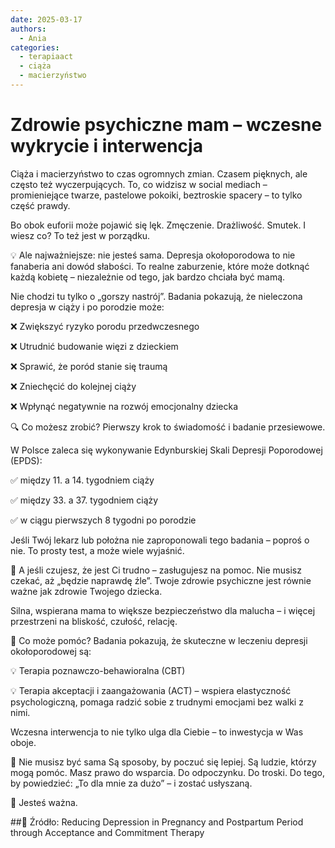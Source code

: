 ```yaml
---
date: 2025-03-17
authors:
  - Ania
categories:
  - terapiaact
  - ciąża
  - macierzyństwo
---
```


# Zdrowie psychiczne mam – wczesne wykrycie i interwencja

Ciąża i macierzyństwo to czas ogromnych zmian.
Czasem pięknych, ale często też wyczerpujących.
To, co widzisz w social mediach – promieniejące twarze, pastelowe pokoiki, beztroskie spacery – to tylko część prawdy.

Bo obok euforii może pojawić się lęk.
Zmęczenie. Drażliwość. Smutek.
I wiesz co? To też jest w porządku.

<!-- more -->

💡 Ale najważniejsze: nie jesteś sama.
Depresja okołoporodowa to nie fanaberia ani dowód słabości.
To realne zaburzenie, które może dotknąć każdą kobietę – niezależnie od tego, jak bardzo chciała być mamą.

Nie chodzi tu tylko o „gorszy nastrój”.
Badania pokazują, że nieleczona depresja w ciąży i po porodzie może:

❌ Zwiększyć ryzyko porodu przedwczesnego

❌ Utrudnić budowanie więzi z dzieckiem

❌ Sprawić, że poród stanie się traumą

❌ Zniechęcić do kolejnej ciąży

❌ Wpłynąć negatywnie na rozwój emocjonalny dziecka

🔍 Co możesz zrobić?
Pierwszy krok to świadomość i badanie przesiewowe.

W Polsce zaleca się wykonywanie Edynburskiej Skali Depresji Poporodowej (EPDS):

✅ między 11. a 14. tygodniem ciąży

✅ między 33. a 37. tygodniem ciąży

✅ w ciągu pierwszych 8 tygodni po porodzie

Jeśli Twój lekarz lub położna nie zaproponowali tego badania – poproś o nie.
To prosty test, a może wiele wyjaśnić.

🤝 A jeśli czujesz, że jest Ci trudno – zasługujesz na pomoc.
Nie musisz czekać, aż „będzie naprawdę źle”.
Twoje zdrowie psychiczne jest równie ważne jak zdrowie Twojego dziecka.

Silna, wspierana mama to większe bezpieczeństwo dla malucha – i więcej przestrzeni na bliskość, czułość, relację.

🧠 Co może pomóc?
Badania pokazują, że skuteczne w leczeniu depresji okołoporodowej są:

💡 Terapia poznawczo-behawioralna (CBT)

💡 Terapia akceptacji i zaangażowania (ACT) – wspiera elastyczność psychologiczną, pomaga radzić sobie z trudnymi emocjami bez walki z nimi.

Wczesna interwencja to nie tylko ulga dla Ciebie – to inwestycja w Was oboje.

🌸 Nie musisz być sama
Są sposoby, by poczuć się lepiej. Są ludzie, którzy mogą pomóc.
Masz prawo do wsparcia. Do odpoczynku. Do troski.
Do tego, by powiedzieć: „To dla mnie za dużo” – i zostać usłyszaną.

💙 Jesteś ważna.

##📌 Źródło:
Reducing Depression in Pregnancy and Postpartum Period through Acceptance and Commitment Therapy

